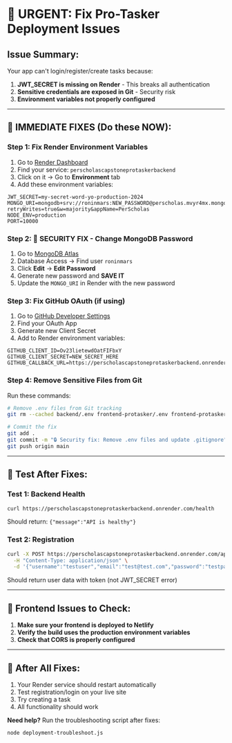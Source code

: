 # 🚨 URGENT: Fix Pro-Tasker Deployment Issues

## **Issue Summary:**
Your app can't login/register/create tasks because:
1. **JWT_SECRET is missing on Render** - This breaks all authentication
2. **Sensitive credentials are exposed in Git** - Security risk
3. **Environment variables not properly configured**

---

## **🔧 IMMEDIATE FIXES (Do these NOW):**

### **Step 1: Fix Render Environment Variables**
1. Go to [Render Dashboard](https://dashboard.render.com)
2. Find your service: `perscholascapstoneprotaskerbackend`
3. Click on it → Go to **Environment** tab
4. Add these environment variables:

```
JWT_SECRET=my-secret-word-yo-production-2024
MONGO_URI=mongodb+srv://roninmars:NEW_PASSWORD@perscholas.mvyr4mx.mongodb.net/protasker?retryWrites=true&w=majority&appName=PerScholas
NODE_ENV=production
PORT=10000
```

### **Step 2: 🔐 SECURITY FIX - Change MongoDB Password**
1. Go to [MongoDB Atlas](https://cloud.mongodb.com)
2. Database Access → Find user `roninmars`
3. Click **Edit** → **Edit Password**
4. Generate new password and **SAVE IT**
5. Update the `MONGO_URI` in Render with the new password

### **Step 3: Fix GitHub OAuth (if using)**
1. Go to [GitHub Developer Settings](https://github.com/settings/developers)
2. Find your OAuth App
3. Generate new Client Secret
4. Add to Render environment variables:
```
GITHUB_CLIENT_ID=Ov23lietewdOatFIFbxY
GITHUB_CLIENT_SECRET=NEW_SECRET_HERE
GITHUB_CALLBACK_URL=https://perscholascapstoneprotaskerbackend.onrender.com/api/users/auth/github/callback
```

### **Step 4: Remove Sensitive Files from Git**
Run these commands:
```bash
# Remove .env files from Git tracking
git rm --cached backend/.env frontend-protasker/.env frontend-protasker/.env.production

# Commit the fix
git add .
git commit -m "🔒 Security fix: Remove .env files and update .gitignore"
git push origin main
```

---

## **🧪 Test After Fixes:**

### Test 1: Backend Health
```bash
curl https://perscholascapstoneprotaskerbackend.onrender.com/health
```
Should return: `{"message":"API is healthy"}`

### Test 2: Registration
```bash
curl -X POST https://perscholascapstoneprotaskerbackend.onrender.com/api/users/register \
  -H "Content-Type: application/json" \
  -d '{"username":"testuser","email":"test@test.com","password":"testpass123"}'
```
Should return user data with token (not JWT_SECRET error)

---

## **📱 Frontend Issues to Check:**

1. **Make sure your frontend is deployed to Netlify**
2. **Verify the build uses the production environment variables**
3. **Check that CORS is properly configured**

---

## **🚀 After All Fixes:**
1. Your Render service should restart automatically
2. Test registration/login on your live site
3. Try creating a task
4. All functionality should work

**Need help?** Run the troubleshooting script after fixes:
```bash
node deployment-troubleshoot.js
```
